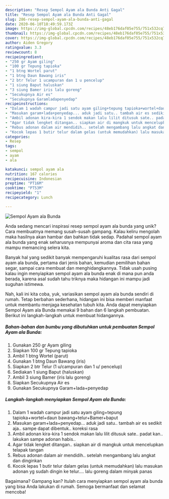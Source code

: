```yaml
---
description: "Resep Sempol Ayam ala Bunda Anti Gagal"
title: "Resep Sempol Ayam ala Bunda Anti Gagal"
slug: 286-resep-sempol-ayam-ala-bunda-anti-gagal
date: 2020-06-10T18:49:59.173Z
image: https://img-global.cpcdn.com/recipes/48eb176daf05e755/751x532cq70/sempol-ayam-ala-bunda-foto-resep-utama.jpg
thumbnail: https://img-global.cpcdn.com/recipes/48eb176daf05e755/751x532cq70/sempol-ayam-ala-bunda-foto-resep-utama.jpg
cover: https://img-global.cpcdn.com/recipes/48eb176daf05e755/751x532cq70/sempol-ayam-ala-bunda-foto-resep-utama.jpg
author: Aiden Gregory
ratingvalue: 3.3
reviewcount: 8
recipeingredient:
- "250 gr Ayam giling"
- "100 gr Tepung tapioka"
- "1 btng Wortel parut"
- "1 btng Daun Bawang iris"
- "2 btr Telur 1 ucampuran dan 1 u pencelup"
- "1 siung Baput haluskan"
- "3 siung Bamer iris lalu goreng"
- "Secukupnya Air es"
- "Secukupnya Garamladapenyedap"
recipeinstructions:
- "Dalam 1 wadah campur jadi satu ayam giling+tepung tapioka+wortel+daun bawang+telur+Bamer+baput"
- "Masukan garam+lada+penyedap... aduk jadi satu.. tambah air es sedikit aja.. sampe dapat dibentuk.. koreksi rasa"
- "Ambil adonan kira-kira 1 sendok makan lalu lilit ditusuk sate.. padat kan.. lakukan sampe adonan habis.."
- "Agar tidak lengket ditangan.. siapkan air di mangkuk untuk mencelupkan telapak tangan"
- "Rebus adonan dalam air mendidih.. setelah mengambang lalu angkat dan dinginkan"
- "Kocok lepas 1 butir telur dalam gelas (untuk memudahkan) lalu masukan adonan yg sudah dingin ke telur.... lalu goreng dalam minyak panas"
categories:
- Resep
tags:
- sempol
- ayam
- ala

katakunci: sempol ayam ala 
nutrition: 167 calories
recipecuisine: Indonesian
preptime: "PT16M"
cooktime: "PT53M"
recipeyield: "1"
recipecategory: Lunch

---
```



![Sempol Ayam ala Bunda](https://img-global.cpcdn.com/recipes/48eb176daf05e755/751x532cq70/sempol-ayam-ala-bunda-foto-resep-utama.jpg)

Anda sedang mencari inspirasi resep sempol ayam ala bunda yang unik? Cara membuatnya memang susah-susah gampang. Kalau keliru mengolah maka hasilnya akan hambar dan bahkan tidak sedap. Padahal sempol ayam ala bunda yang enak seharusnya mempunyai aroma dan cita rasa yang mampu memancing selera kita.

Banyak hal yang sedikit banyak mempengaruhi kualitas rasa dari sempol ayam ala bunda, pertama dari jenis bahan, kemudian pemilihan bahan segar, sampai cara membuat dan menghidangkannya. Tidak usah pusing kalau ingin menyiapkan sempol ayam ala bunda enak di mana pun anda berada, karena asal sudah tahu triknya maka hidangan ini mampu jadi suguhan istimewa.




Nah, kali ini kita coba, yuk, variasikan sempol ayam ala bunda sendiri di rumah. Tetap berbahan sederhana, hidangan ini bisa memberi manfaat untuk membantu menjaga kesehatan tubuh kita. Anda dapat menyiapkan Sempol Ayam ala Bunda memakai 9 bahan dan 6 langkah pembuatan. Berikut ini langkah-langkah untuk membuat hidangannya.

<!--inarticleads1-->

##### Bahan-bahan dan bumbu yang dibutuhkan untuk pembuatan Sempol Ayam ala Bunda:

1. Gunakan 250 gr Ayam giling
1. Siapkan 100 gr Tepung tapioka
1. Ambil 1 btng Wortel (parut)
1. Gunakan 1 btng Daun Bawang (iris)
1. Siapkan 2 btr Telur (1 u/campuran dan 1 u/ pencelup)
1. Sediakan 1 siung Baput (haluskan)
1. Ambil 3 siung Bamer (iris lalu goreng)
1. Siapkan Secukupnya Air es
1. Gunakan Secukupnya Garam+lada+penyedap




<!--inarticleads2-->

##### Langkah-langkah menyiapkan Sempol Ayam ala Bunda:

1. Dalam 1 wadah campur jadi satu ayam giling+tepung tapioka+wortel+daun bawang+telur+Bamer+baput
1. Masukan garam+lada+penyedap... aduk jadi satu.. tambah air es sedikit aja.. sampe dapat dibentuk.. koreksi rasa
1. Ambil adonan kira-kira 1 sendok makan lalu lilit ditusuk sate.. padat kan.. lakukan sampe adonan habis..
1. Agar tidak lengket ditangan.. siapkan air di mangkuk untuk mencelupkan telapak tangan
1. Rebus adonan dalam air mendidih.. setelah mengambang lalu angkat dan dinginkan
1. Kocok lepas 1 butir telur dalam gelas (untuk memudahkan) lalu masukan adonan yg sudah dingin ke telur.... lalu goreng dalam minyak panas




Bagaimana? Gampang kan? Itulah cara menyiapkan sempol ayam ala bunda yang bisa Anda lakukan di rumah. Semoga bermanfaat dan selamat mencoba!
